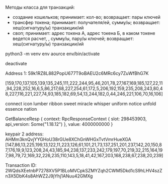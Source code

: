 Методы класса для транзакций:
- создание кошельков; принимает: кол-во; возвращает: пары ключей
- трансфер токена; принимает: получателя/ей, сумму/ы; возвращает: хеш(сигнатуру/ы) транзакции/ий
- своп; принимает: адрес токена А, адрес токена Б, в каком токене ведется расчет, , сумму/ы, пару/ы ключей; возвращает: хеш(сигнатуру/ы) транзакции/ий

python3 -m venv env
aource env/bin/activate

deactivate

Address 1: 59k1RZ8L882PopU677T9oBAEU2c6MRc6cy7ZuWfBhG7K
           

[159,170,137,105,139,135,245,111,222,244,95,46,201,78,27,167,169,185,127,22,11,94,228,252,16,6,5,86,217,68,227,254,61,172,5,206,192,159,235,208,243,80,48,227,116,221,227,74,93,185,182,69,54,13,244,182,0,44,246,221,106,70,16,106]

connect icon lumber ribbon sweet miracle whisper uniform notice unfold essence nation



GetBalanceResp { context: RpcResponseContext { slot: 298453903, api_version: Some("1.18.12") }, value: 4000000000 }

keypair 2 address: AHMm3knQvjYYGHoU38rGUe8XChGnWHGxTvtVmrHueXGA
[147,86,13,225,199,13,122,11,223,126,61,101,21,73,137,251,201,237,142,20,150,87,176,19,9,123,208,24,43,185,94,238,137,233,242,179,197,70,219,32,215,164,197,98,79,72,169,32,226,235,110,143,5,18,41,42,167,203,168,238,67,238,20,239]


Transaction ID: 2WQdsXEetnbP7278XV5P1BLoMVCpkSZMYZqh2CWM5Dkd1cS9hLHV4szZn3X5DbK4s8AhWZ2J9jYhj1ANuu42GMXg